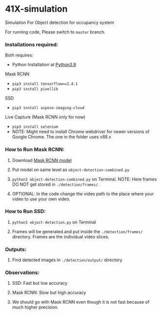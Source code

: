 # 41X-simulation
Simulation For Object detection for occupancy system

For running code, Please switch to `master` branch.

### Installations required:

Both requires:
- Python Installation at [Python3.8](https://www.python.org/downloads/release/python-388/)

Mask RCNN
- `pip3 install tensorflow==2.4.1`
- `pip3 install pixellib`

SSD
- `pip3 install aspose-imaging-cloud`

Live Capture (Mask RCNN only for now)
- `pip3 install selenium`
- NOTE: Might need to install Chrome webdriver for newer versions of Google Chrome. The one in the folder uses v88.x

### How to Run Mask RCNN:

1. Download [Mask RCNN model](https://github.com/ayoolaolafenwa/PixelLib/releases/download/1.2/mask_rcnn_coco.h5)

2. Put model on same level as `object-detection-combined.py`

3. `python3 object-detection-combined.py` on Terminal. NOTE: Here frames DO NOT get stored in `./detection/frames/`.

4. OPTIONAL: In the code change the video path to the place where your video to use your own video.

### How to Run SSD:

1. `python3 object-detection.py` on Terminal

2. Frames will be generated and put inside the `./detection/frames/` directory. Frames are the individual video slices.

### Outputs:

1. Find detected images in `./detection/output/` directory

### Observations:

1. SSD: Fast but low accuracy

2. Mask RCNN: Slow but high accuracy

3. We should go with Mask RCNN even though it is not fast because of much higher precision.


